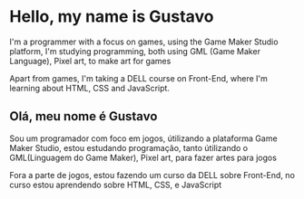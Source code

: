 
<h1>Hello, my name is Gustavo</h1>
<p>I'm a programmer with a focus on games, using the Game Maker Studio platform, I'm studying programming, both using GML (Game Maker Language), Pixel art, to make art for games</p>
<p>Apart from games, I'm taking a DELL course on Front-End, where I'm learning about HTML, CSS and JavaScript.</p>

<h2>Olá, meu nome é Gustavo</h2>
<p>Sou um programador com foco em jogos, útilizando a plataforma Game Maker Studio, estou estudando programação, tanto útilizando o GML(Linguagem do Game Maker), Pixel art, para fazer artes para jogos</p>
<p>Fora a parte de jogos, estou fazendo um curso da DELL sobre Front-End, no curso estou aprendendo sobre HTML, CSS, e JavaScript</p>


